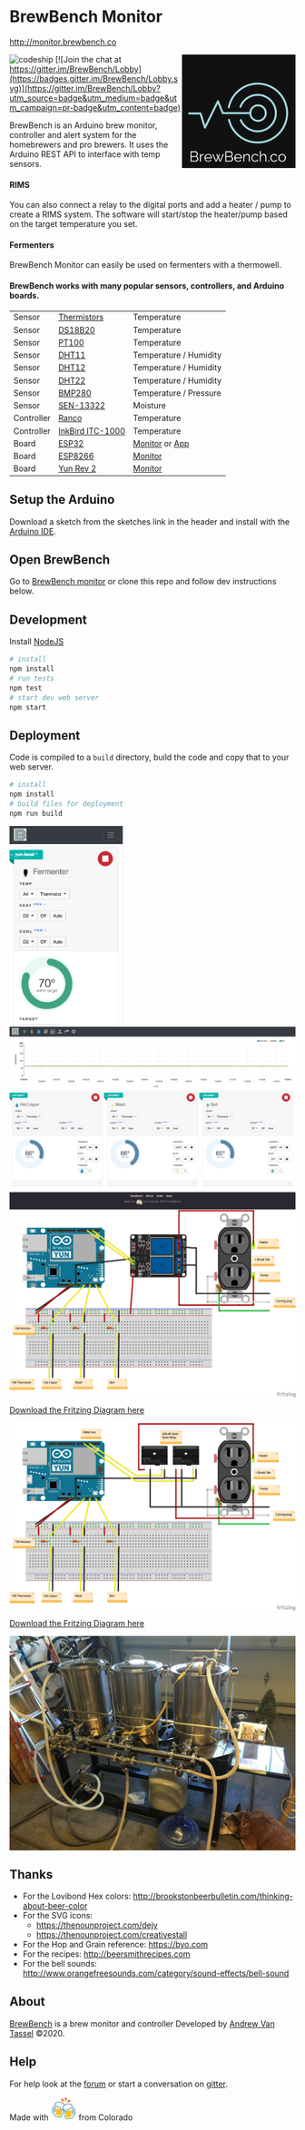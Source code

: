 # BrewBench Monitor

http://monitor.brewbench.co

<img src="src/assets/img/brewbench-logo20.png?raw=true" width="200" alt="BrewBench logo" title="BrewBench" align="right" />

![codeship](https://codeship.com/projects/8b6f3bc0-b4fd-0134-65d1-5ed8b845772e/status?branch=master)
[![Join the chat at https://gitter.im/BrewBench/Lobby](https://badges.gitter.im/BrewBench/Lobby.svg)](https://gitter.im/BrewBench/Lobby?utm_source=badge&utm_medium=badge&utm_campaign=pr-badge&utm_content=badge)

BrewBench is an Arduino brew monitor, controller and alert system for the homebrewers and pro brewers.  It uses the Arduino REST API to interface with temp sensors.

#### RIMS
You can also connect a relay to the digital ports and add a heater / pump to create a RIMS system.  The software will start/stop the heater/pump based on the target temperature you set.

#### Fermenters
BrewBench Monitor can easily be used on fermenters with a thermowell.

#### BrewBench works with many popular sensors, controllers, and Arduino boards.

| | | |
| ------ | ------ | ------ |
| Sensor | [Thermistors](https://smile.amazon.com/gp/product/B01MZ6Y336/) | Temperature |
| Sensor | [DS18B20](https://smile.amazon.com/gp/product/B00KUNKR3M/) | Temperature |
| Sensor | [PT100](https://smile.amazon.com/gp/product/B00M3SXI0Q/) | Temperature |
| Sensor | [DHT11](https://smile.amazon.com/gp/product/B01DKC2GQ0/) | Temperature / Humidity |
| Sensor | [DHT12](https://smile.amazon.com/gp/product/B089W74DT1/) | Temperature / Humidity |
| Sensor | [DHT22](https://smile.amazon.com/gp/product/B0795F19W6/) | Temperature / Humidity |
| Sensor | [BMP280](https://www.adafruit.com/product/2651) | Temperature / Pressure |
| Sensor | [SEN-13322](https://www.sparkfun.com/products/13322) | Moisture |
| Controller | [Ranco](https://smile.amazon.com/RANCO-ETC-111000-Digital-Temperature-Control/dp/B0015NV5BE/) | Temperature |
| Controller| [InkBird ITC-1000](https://smile.amazon.com/Inkbird-All-Purpose-Temperature-Controller-ITC-1000/dp/B00OXPE8U6/) | Temperature |
| Board | [ESP32](https://smile.amazon.com/HiLetgo-ESP-WROOM-32-Development-Microcontroller-Integrated/dp/B0718T232Z/) | [Monitor](http://monitor.brewbench.co) or [App](https://www.brewbench.co) |
| Board | [ESP8266](https://smile.amazon.com/HiLetgo-Internet-Development-Wireless-Micropython/dp/B010O1G1ES/) | [Monitor](http://monitor.brewbench.co) |
| Board | [Yun Rev 2](https://store.arduino.cc/usa/arduino-yun-rev-2) | [Monitor](http://monitor.brewbench.co) |


## Setup the Arduino

Download a sketch from the sketches link in the header and install with the [Arduino IDE](https://www.arduino.cc/en/Main/Software).

## Open BrewBench

Go to [BrewBench monitor](http://monitor.brewbench.co) or clone this repo and follow dev instructions below.

## Development

Install [NodeJS](https://nodejs.org)

```sh
# install
npm install
# run tests
npm test
# start dev web server
npm start
```

## Deployment

Code is compiled to a `build` directory, build the code and copy that to your web server.

```sh
# install
npm install
# build files for deployment
npm run build
```

<img src="src/assets/img/screenshot-fermenter.png?raw=true" alt="BrewBench fermenter" align="center" width="200" />

<img src="src/assets/img/screenshot-desktop.png?raw=true" alt="BrewBench screenshot" align="center" />

<img src="src/assets/img/BrewBench-wiring-diagram.png?raw=true" alt="BrewBench Wiring Diagram" align="center" />

[Download the Fritzing Diagram here](src/assets/BrewBench-wiring-diagram.fzz)

<img src="src/assets/img/BrewBench-wiring-diagram-SSR.png?raw=true" alt="BrewBench Wiring Diagram" align="center" />

[Download the Fritzing Diagram here](src/assets/BrewBench-wiring-diagram-SSR.fzz)

<img src="src/assets/img/brewbench-wiredup.jpg?raw=true" alt="BrewBench wired up" align="center" />

## Thanks

* For the Lovibond Hex colors: http://brookstonbeerbulletin.com/thinking-about-beer-color
* For the SVG icons:
  * https://thenounproject.com/dejv
  * https://thenounproject.com/creativestall
* For the Hop and Grain reference: https://byo.com
* For the recipes: http://beersmithrecipes.com
* For the bell sounds: http://www.orangefreesounds.com/category/sound-effects/bell-sound

## About

[BrewBench](https://brewbench.co) is a brew monitor and controller Developed by [Andrew Van Tassel](https://www.andrewvantassel.com) &copy;2020.  

## Help

For help look at the [forum](https://forum.brewbench.co) or start a conversation on [gitter](https://gitter.im/BrewBench/Lobby).

Made with <img src="src/assets/img/beer.png" width="45"> from Colorado
